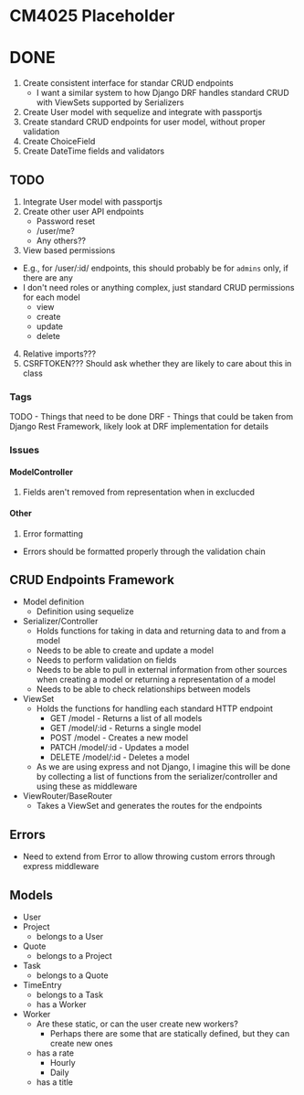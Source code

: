 # CM4025 Placeholder

# DONE
1. Create consistent interface for standar CRUD endpoints
   - I want a similar system to how Django DRF handles standard CRUD with ViewSets supported by Serializers
2. Create User model with sequelize and integrate with passportjs
3. Create standard CRUD endpoints for user model, without proper validation
4. Create ChoiceField
5. Create DateTime fields and validators

## TODO
1. Integrate User model with passportjs
2. Create other user API endpoints
   - Password reset
   - /user/me?
   - Any others??
3. View based permissions
  - E.g., for /user/:id/ endpoints, this should probably be for `admins` only, if there are any
  - I don't need roles or anything complex, just standard CRUD permissions for each model
    - view
    - create
    - update
    - delete

4. Relative imports???
5. CSRFTOKEN??? Should ask whether they are likely to care about this in class

### Tags

TODO - Things that need to be done
DRF - Things that could be taken from Django Rest Framework, likely look at DRF implementation for details


### Issues

#### ModelController

1. Fields aren't removed from representation when in exclucded

#### Other
1. Error formatting
  - Errors should be formatted properly through the validation chain

## CRUD Endpoints Framework

- Model definition
  - Definition using sequelize
- Serializer/Controller
  - Holds functions for taking in data and returning data to and from a model
  - Needs to be able to create and update a model
  - Needs to perform validation on fields
  - Needs to be able to pull in external information from other sources when creating a model or returning a representation of a model
  - Needs to be able to check relationships between models
- ViewSet
  - Holds the functions for handling each standard HTTP endpoint
    - GET /model - Returns a list of all models
    - GET /model/:id - Returns a single model
    - POST /model - Creates a new model
    - PATCH /model/:id - Updates a model
    - DELETE /model/:id - Deletes a model
  - As we are using express and not Django, I imagine this will be done by collecting a list of functions from the serializer/controller and using these as middleware
- ViewRouter/BaseRouter
  - Takes a ViewSet and generates the routes for the endpoints

## Errors

- Need to extend from Error to allow throwing custom errors through express middleware

## Models

- User
- Project
  - belongs to a User
- Quote
  - belongs to a Project
- Task
  - belongs to a Quote
- TimeEntry
  - belongs to a Task
  - has a Worker
- Worker
  - Are these static, or can the user create new workers?
    - Perhaps there are some that are statically defined, but they can create new ones
  - has a rate
    - Hourly
    - Daily
  - has a title